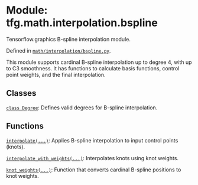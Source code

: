 <div itemscope itemtype="http://developers.google.com/ReferenceObject">
<meta itemprop="name" content="tfg.math.interpolation.bspline" />
<meta itemprop="path" content="Stable" />
</div>

# Module: tfg.math.interpolation.bspline

Tensorflow.graphics B-spline interpolation module.



Defined in [`math/interpolation/bspline.py`](https://github.com/tensorflow/graphics/blob/master/tensorflow_graphics/math/interpolation/bspline.py).

<!-- Placeholder for "Used in" -->

This module supports cardinal B-spline interpolation up to degree 4, with up
to C3 smoothness. It has functions to calculate basis functions, control point
weights, and the final interpolation.

## Classes

[`class Degree`](../../../tfg/math/interpolation/bspline/Degree.md): Defines valid degrees for B-spline interpolation.

## Functions

[`interpolate(...)`](../../../tfg/math/interpolation/bspline/interpolate.md): Applies B-spline interpolation to input control points (knots).

[`interpolate_with_weights(...)`](../../../tfg/math/interpolation/bspline/interpolate_with_weights.md): Interpolates knots using knot weights.

[`knot_weights(...)`](../../../tfg/math/interpolation/bspline/knot_weights.md): Function that converts cardinal B-spline positions to knot weights.

